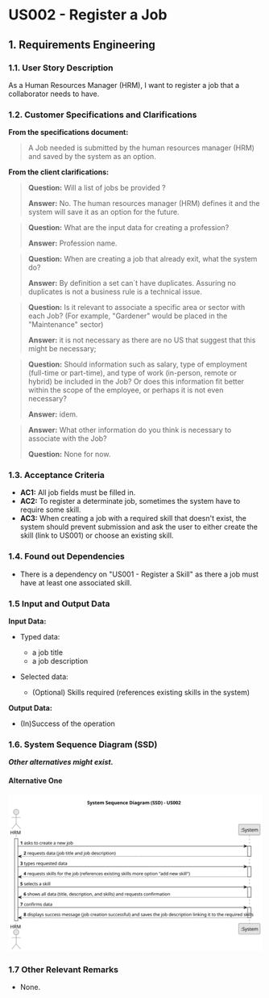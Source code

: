 # US002 - Register a Job 


## 1. Requirements Engineering

### 1.1. User Story Description

As a Human Resources Manager (HRM), I want to register a job that a collaborator needs to have.

### 1.2. Customer Specifications and Clarifications 

**From the specifications document:**

> A Job needed is submitted by the human resources manager (HRM) and saved by the system as an option.

**From the client clarifications:**

> **Question:** Will a list of jobs be provided ?
>
> **Answer:** No. The human resources manager (HRM) defines it and the system will save it as an option for the future.

> **Question:** What are the input data for creating a profession?
>
> **Answer:** Profession name.

> **Question:** When are creating a job that already exit, what the system do?
>
> **Answer:** By definition a set can´t have duplicates. Assuring no duplicates is not a business rule is a technical issue.

> **Question:** Is it relevant to associate a specific area or sector with each Job? (For example, "Gardener" would be placed in the "Maintenance" sector)
>
> **Answer:** it is not necessary as there are no US that suggest that this might be necessary;

> **Question:** Should information such as salary, type of employment (full-time or part-time), and type of work (in-person, remote or hybrid) be included in the Job? Or does this information fit better within the scope of the employee, or perhaps it is not even necessary?
>
> **Answer:** idem.

> **Answer:** What other information do you think is necessary to associate with the Job?
>
> **Question:** None for now.

### 1.3. Acceptance Criteria

* **AC1:** All job fields must be filled in.
* **AC2:** To register a determinate job, sometimes the system have to require some skill.
* **AC3:** When creating a job with a required skill that doesn't exist, the system should prevent submission and ask the user to either create the skill (link to US001) or choose an existing skill.

### 1.4. Found out Dependencies

* There is a dependency on "US001 - Register a Skill" as there a job must have at least one associated skill.

### 1.5 Input and Output Data

**Input Data:**

* Typed data:
    * a job title
    * a job description
   
	
* Selected data:
  * (Optional) Skills required (references existing skills in the system)

**Output Data:**
* (In)Success of the operation

### 1.6. System Sequence Diagram (SSD)

**_Other alternatives might exist._**

#### Alternative One

![System Sequence Diagram - Alternative One](svg/us002-system-sequence-diagram-alternative-one.svg)

### 1.7 Other Relevant Remarks

* None.